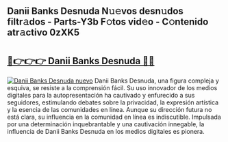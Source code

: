 ## Danii Banks Desnuda N𝚞𝚎vos desn𝚞dos filtr𝚊dos - Parts-Y3b F𝚘tos vid𝚎o - C𝚘ntenido atr𝚊ctivo 0zXK5

# <h2><a href="http://mbbcyw3.tromn.icu/?c=Danii+Banks+Desnuda">🔗👉👉👉 Danii Banks Desnuda 🔗🔗</a></h2>

[![Danii Banks Desnuda nuevo](https://i.imgur.com/pEAQMta.gif)](http://mbbcyw3.tromn.icu/?c=Danii+Banks+Desnuda)
Danii Banks Desnuda, una figura compleja y esquiva, se resiste a la comprensión fácil. Su uso innovador de los medios digitales para la autopresentación ha cautivado y enfurecido a sus seguidores, estimulando debates sobre la privacidad, la expresión artística y la esencia de las comunidades en línea. Aunque su dirección futura no está clara, su influencia en la comunidad en línea es indiscutible. Impulsada por una determinación inquebrantable y una cautivación innegable, la influencia de Danii Banks Desnuda en los medios digitales es pionera.

